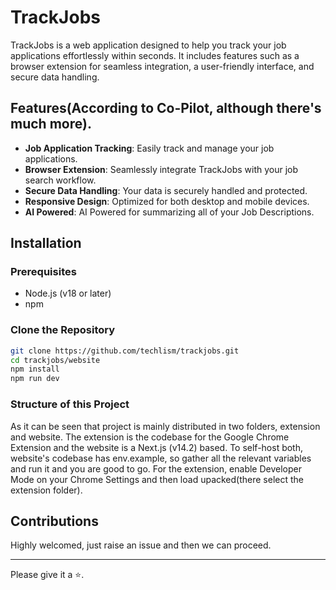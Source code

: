 # TrackJobs

TrackJobs is a web application designed to help you track your job applications effortlessly within seconds. It includes features such as a browser extension for seamless integration, a user-friendly interface, and secure data handling.
## Features(According to Co-Pilot, although there's much more).

- **Job Application Tracking**: Easily track and manage your job applications.
- **Browser Extension**: Seamlessly integrate TrackJobs with your job search workflow.
- **Secure Data Handling**: Your data is securely handled and protected.
- **Responsive Design**: Optimized for both desktop and mobile devices.
- **AI Powered**: AI Powered for summarizing all of your Job Descriptions.

## Installation

### Prerequisites

- Node.js (v18 or later)
- npm

### Clone the Repository

```bash
git clone https://github.com/techlism/trackjobs.git
cd trackjobs/website
npm install
npm run dev
```
### Structure of this Project

As it can be seen that project is mainly distributed in two folders, extension and website. The extension is the codebase for the Google Chrome Extension and the website is a Next.js (v14.2) based.
To self-host both, website's codebase has env.example, so gather all the relevant variables and run it and you are good to go.
For the extension, enable Developer Mode on your Chrome Settings and then load upacked(there select the extension folder).

## Contributions

Highly welcomed, just raise an issue and then we can proceed.

---

Please give it a ⭐.
